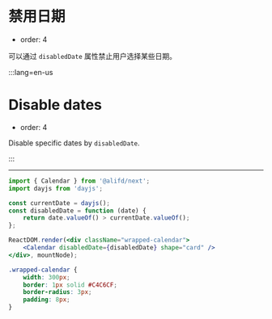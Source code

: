 # 禁用日期

- order: 4

可以通过 `disabledDate` 属性禁止用户选择某些日期。

:::lang=en-us
# Disable dates

- order: 4

Disable specific dates by `disabledDate`.

:::

---

````jsx
import { Calendar } from '@alifd/next';
import dayjs from 'dayjs';

const currentDate = dayjs();
const disabledDate = function (date) {
    return date.valueOf() > currentDate.valueOf();
};

ReactDOM.render(<div className="wrapped-calendar">
    <Calendar disabledDate={disabledDate} shape="card" />
</div>, mountNode);
````

````css
.wrapped-calendar {
    width: 300px;
    border: 1px solid #C4C6CF;
    border-radius: 3px;
    padding: 8px;
}
````
